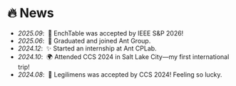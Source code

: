 # 🔥 News
- *2025.09*: &nbsp;🎉 EnchTable was accepted by IEEE S&P 2026!
- *2025.06*: &nbsp;🎉 Graduated and joined Ant Group.
- *2024.12*: &nbsp;✨ Started an internship at Ant CPLab.
- *2024.10*: &nbsp;🌍 Attended CCS 2024 in Salt Lake City—my first international trip!
- *2024.08*: &nbsp;🎉 Legilimens was accepted by CCS 2024! Feeling so lucky.
